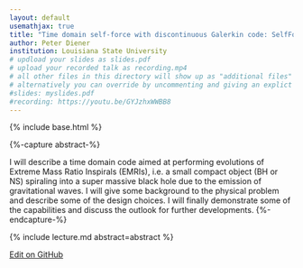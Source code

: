 ```yaml
---
layout: default
usemathjax: true
title: "Time domain self-force with discontinuous Galerkin code: SelfForce1D"
author: Peter Diener
institution: Louisiana State University 
# updload your slides as slides.pdf
# upload your recorded talk as recording.mp4
# all other files in this directory will show up as "additional files"
# alternatively you can override by uncommenting and giving an explict URL:
#slides: myslides.pdf
#recording: https://youtu.be/GYJzhxWWBB8
---
```

{% include base.html %}

{%-capture abstract-%}

I will describe a time domain code aimed at performing evolutions of
Extreme Mass Ratio Inspirals (EMRIs), i.e. a small compact object (BH or NS)
spiraling into a super massive black hole due to the emission of gravitational
waves. I will give some background to the physical problem and describe some
of the design choices. I will finally demonstrate some of the capabilities
and discuss the outlook for further developments.
{%-endcapture-%}

<div class="col-xs-12" markdown="1">
{% include lecture.md abstract=abstract %}

[Edit on GitHub](https://github.com/EinsteinToolkit/et2021uiuc/edit/master/{{page.path}})
</div>
